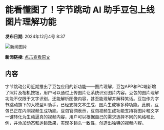 # 能看懂图了！字节跳动 AI 助手豆包上线图片理解功能

**发布日期**: 2024年12月4号 8:37

![新闻图片](https://pic.chinaz.com/picmap/202405160815252726_0.jpg)

**新闻链接**: [点击查看原文](https://www.aibase.com/zh/news/13666)

## 内容

字节跳动公司近期推出了豆包应用的新功能——图片理解，豆包APP和PC端新增了照片及相机按钮，用户可以通过上传图片让系统识别图片内容。豆包的图片理解功能不仅限于文字识别，还能解析图像内容，甚至能理解并解释笑话。豆包作为字节跳动旗下的大模型AI助手，已经支持文本生成、图片生成等多种功能。此前，豆包已正在内测视频生成功能。豆包官网表示，豆包视频生成功能支持将图片和文字一键转化为生动逼真的视频内容，用户可以根据自己的需求选择不同的风格和比例，并添加动态和运镜效果，实现多镜头一致性，创造出独特的视频内容。
